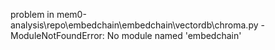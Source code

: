 problem in mem0-analysis\repo\embedchain\embedchain\vectordb\chroma.py - ModuleNotFoundError: No module named 'embedchain'
